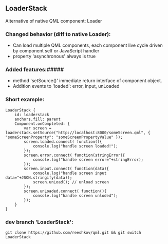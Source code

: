 

## LoaderStack ##
Alternative of native QML component: Loader

### Changed behavior (diff to native Loader): ###
* Can load multiple QML components, each component live cycle driven by component self or JavaScript handler
* property 'asynchronous' always is true

### Added features:#####
* method 'setSource()' immediate return interface of component object.
* Addition events to 'loaded': error, input, unLoaded

### Short example: ###
```
LoaderStack {
    id: loaderstack
    anchors.fill: parent
    Component.onCompleted: {
        var screen = loaderstack.setSource("http://localhost:8000/someScreen.qml", { "someScreenProperty": "someScreenPropertyValue" });
        screen.loaded.connect( function(){
            console.log("handle screen loaded!");
        });
        screen.error.connect( function(stringError){
            console.log("handle screen error="+stringError);
        });
        screen.input.connect( function(data){
            console.log("handle screen input data="+JSON.stringify(data));
            screen.unLoad(); // unload screen
        });
        screen.unLoaded.connect( function(){
            console.log("handle screen unloded");
        });
    }
}
```

### dev branch 'LoaderStack': ###
`git clone https://github.com/reeshkov/qml.git && git switch LoaderStack`
